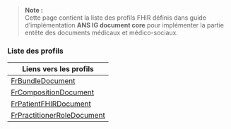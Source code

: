 <!-- Liste des ressources-->
> **Note :**  
> Cette page contient la liste des profils FHIR définis dans guide d’implémentation **ANS IG document core** pour implémenter la partie entête des documents médicaux et médico-sociaux.

### Liste des profils

| **Liens vers les profils** |  
|--------------------------------|  
| [FrBundleDocument](StructureDefinition-fr-bundle-document.html) |  
| [FrCompositionDocument](StructureDefinition-fr-composition-document.html) |  
| [FrPatientFHIRDocument](StructureDefinition-fr-patient-fhir-document.html) |  
| [FrPractitionerRoleDocument](StructureDefinition-fr-practitionerRole-document.html) | 